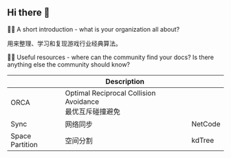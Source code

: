 ## Hi there 👋

🙋‍♀️ A short introduction - what is your organization all about?

用来整理、学习和复现游戏行业经典算法。

👩‍💻 Useful resources - where can the community find your docs? Is there anything else the community should know?

|                 | Description                                                  |         |
| --------------- | ------------------------------------------------------------ | ------- |
| ORCA            | Optimal Reciprocal Collision Avoidance<br />最优互斥碰撞避免 |         |
| Sync            | 网络同步                                                     | NetCode |
| Space Partition | 空间分割                                                     | kdTree  |

<!--

**Here are some ideas to get you started:**

🙋‍♀️ A short introduction - what is your organization all about?
🌈 Contribution guidelines - how can the community get involved?

🍿 Fun facts - what does your team eat for breakfast?
🧙 Remember, you can do mighty things with the power of [Markdown](https://docs.github.com/github/writing-on-github/getting-started-with-writing-and-formatting-on-github/basic-writing-and-formatting-syntax)
-->
